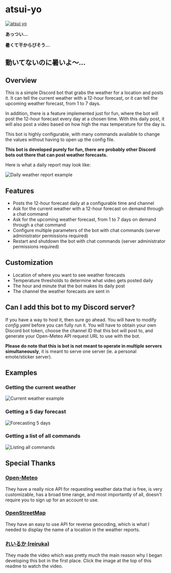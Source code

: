 # atsui-yo
[![atsui yo](https://i.imgur.com/y6ltubQ.png)](https://twitter.com/hana87z/status/1565271229057372160 "atsui yo")

**あっつい…**

**暑くて干からびそう…**

**動いてないのに暑いよ～…**
---

## Overview
This is a simple Discord bot that grabs the weather for a location and posts it. It can tell the current weather with a 12-hour forecast, or it can tell the upcoming weather forecast, from 1 to 7 days. 

In addition, there is a feature implemented just for fun, where the bot will post the 12-hour forecast every day at a chosen time. With this daily post, it will also post a video based on how high the max temperature for the day is.

This bot is highly configurable, with many commands available to change the values without having to open up the config file.

**This bot is developed purely for fun, there are probably other Discord bots out there that can post weather forecasts.**

Here is what a daily report may look like:

![Daily weather report example](https://i.imgur.com/3RiSPKX.png)

## Features
- Posts the 12-hour forecast daily at a configurable time and channel
- Ask for the current weather with a 12-hour forecast on demand through a chat command
- Ask for the upcoming weather forecast, from 1 to 7 days on demand through a chat command
- Configure multiple parameters of the bot with chat commands (server administrator permissions required)
- Restart and shutdown the bot with chat commands (server administrator permissions required)

## Customization
- Location of where you want to see weather forecasts
- Temperature thresholds to determine what video gets posted daily
- The hour and minute that the bot makes its daily post
- The channel the weather forecasts are sent in

## Can I add this bot to my Discord server?
If you have a way to host it, then sure go ahead. You will have to modify *config.yaml* before you can fully run it. You will have to obtain your own Discord bot token, choose the channel ID that this bot will post to, and generate your Open-Meteo API request URL to use with the bot.

**Please do note that this is bot is not meant to operate in multiple servers simultaneously**, it is meant to serve one server (ie. a personal emote/sticker server). 

## Examples
### Getting the current weather
![Current weather example](https://i.imgur.com/mtDE39w.png)

### Getting a 5 day forecast
![Forecasting 5 days](https://i.imgur.com/WGjgp0n.png)

### Getting a list of all commands
![Listing all commands](https://i.imgur.com/r5GnbF4.png)

## Special Thanks
### [Open-Meteo](https://open-meteo.com/)
They have a really nice API for requesting weather data that is free, is very customizable, has a broad time range, and most importantly of all, doesn't require you to sign up for an account to use.

### [OpenStreetMap](https://openstreetmap.org/copyright)
They have an easy to use API for reverse geocoding, which is what I needed to display the name of a location in the weather reports.

### [れいるか (reiruka)](https://twitter.com/hana87z)
They made the video which was pretty much the main reason why I began developing this bot in the first place. Click the image at the top of this readme to watch the video.

